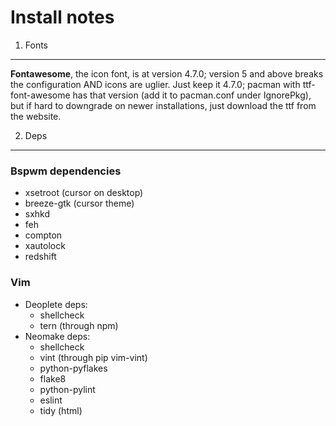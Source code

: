 Install notes
=============

1. Fonts 
--------
**Fontawesome**, the icon font, is at version 4.7.0; version 5 and above breaks the configuration AND icons are uglier. Just keep it 4.7.0; pacman with ttf-font-awesome has that version (add it to pacman.conf under IgnorePkg), but if hard to downgrade on newer installations, just download the ttf from the website. 

2. Deps
-------

### Bspwm dependencies
- xsetroot (cursor on desktop)
- breeze-gtk (cursor theme)
- sxhkd
- feh
- compton
- xautolock
- redshift

### Vim
- Deoplete deps:
    - shellcheck
    - tern (through npm)
- Neomake deps:
    - shellcheck
    - vint (through pip vim-vint)
    - python-pyflakes
    - flake8
    - python-pylint
    - eslint
    - tidy (html)

